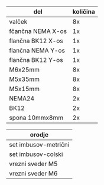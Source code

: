 | del               | količina  |
|-------------------|-----------|
| valček            | 8x        |
| fčančna NEMA X-os | 1x        |
| flančna BK12 X-os | 1x        |
| flančna NEMA Y-os | 1x        |
| flančna BK12 Y-os | 1x        |
| M6x25mm           | 8x        | 
| M5x35mm           | 8x        | 
| M5x15mm           | 8x        |
| NEMA24            | 2x        | 
| BK12              | 2x        |
| spona 10mmx8mm    | 2x        |  

| orodje               |
|----------------------|
| set imbusov-metrični |
| set imbusov-colski   |
| vrezni sveder M5     |
| vrezni sveder M6     |
